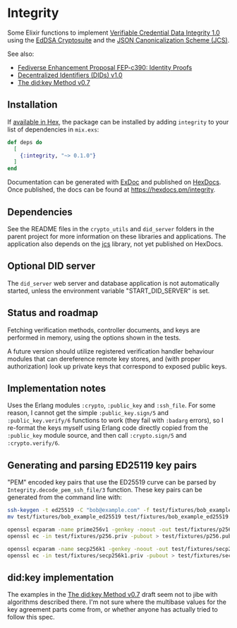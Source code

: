 # Integrity

Some Elixir functions to implement [Verifiable Credential Data Integrity 1.0](https://www.w3.org/TR/vc-data-integrity/) using the
[EdDSA Cryptosuite](https://www.w3.org/TR/vc-di-eddsa/) and the
[JSON Canonicalization Scheme (JCS)](https://www.rfc-editor.org/rfc/rfc8785).

See also:

- [Fediverse Enhancement Proposal FEP-c390: Identity Proofs](https://codeberg.org/silverpill/feps/src/branch/main/c390/fep-c390.md)
- [Decentralized Identifiers (DIDs) v1.0](https://www.w3.org/TR/did-core/)
- [The did:key Method v0.7](https://w3c-ccg.github.io/did-method-key/)

## Installation

If [available in Hex](https://hex.pm/docs/publish), the package can be installed
by adding `integrity` to your list of dependencies in `mix.exs`:

```elixir
def deps do
  [
    {:integrity, "~> 0.1.0"}
  ]
end
```

Documentation can be generated with [ExDoc](https://github.com/elixir-lang/ex_doc)
and published on [HexDocs](https://hexdocs.pm). Once published, the docs can
be found at <https://hexdocs.pm/integrity>.

## Dependencies

See the README files in the `crypto_utils` and `did_server` folders
in the parent project for more information on these libraries and applications.
The application also depends on the [jcs](https://github.com/pzingg/jcs) library,
not yet published on HexDocs.

## Optional DID server

The `did_server` web server and database application is not automatically
started, unless the environment variable "START_DID_SERVER" is set.

## Status and roadmap

Fetching verification methods, controller documents, and keys are 
performed in memory, using the options shown in the tests.

A future version should utilize registered verification handler
behaviour modules that can dereference remote key stores, and
(with proper authorization) look up private keys that correspond
to exposed public keys.

## Implementation notes

Uses the Erlang modules `:crypto`, `:public_key` and `:ssh_file`. For some reason,
I cannot get the simple `:public_key.sign/5` and `:public_key.verify/6` functions
to work (they fail with `:badarg` errors), so I re-format the keys myself using
Erlang code directly copied from the `:public_key` module source,
and then call `:crypto.sign/5` and `:crypto.verify/6`.

## Generating and parsing ED25119 key pairs

"PEM" encoded key pairs that use the ED25519 curve can be parsed by
`Integrity.decode_pem_ssh_file/3` function. These key pairs
can be generated from the command line with:

```sh
ssh-keygen -t ed25519 -C "bob@example.com" -f test/fixtures/bob_example_ed25519
mv test/fixtures/bob_example_ed25519 test/fixtures/bob_example_ed25519.pub

openssl ecparam -name prime256v1 -genkey -noout -out test/fixtures/p256.priv
openssl ec -in test/fixtures/p256.priv -pubout > test/fixtures/p256.pub

openssl ecparam -name secp256k1 -genkey -noout -out test/fixtures/secp256k1.priv
openssl ec -in test/fixtures/secp256k1.priv -pubout > test/fixtures/secp256k1.pub
```

## did:key implementation

The examples in the [The did:key Method v0.7](https://w3c-ccg.github.io/did-method-key/)
draft seem not to jibe with algorithms described there. I'm not sure where the
multibase values for the key agreement parts come from, or whether anyone
has actually tried to follow this spec.
